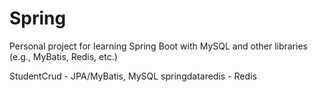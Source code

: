 # Spring
Personal project for learning Spring Boot with MySQL and other libraries (e.g., MyBatis, Redis, etc.)

StudentCrud -       JPA/MyBatis, MySQL
springdataredis -   Redis
